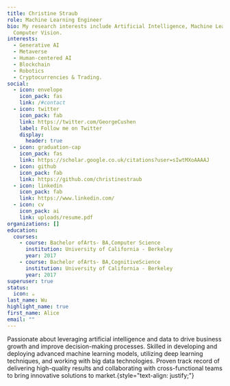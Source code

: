 ```yaml
---
title: Christine Straub
role: Machine Learning Engineer
bio: My research interests include Artificial Intelligence, Machine Learning,
  Computer Vision.
interests:
  - Generative AI
  - Metaverse
  - Human-centered AI
  - Blockchain
  - Robotics
  - Cryptocurrencies & Trading.
social:
  - icon: envelope
    icon_pack: fas
    link: /#contact
  - icon: twitter
    icon_pack: fab
    link: https://twitter.com/GeorgeCushen
    label: Follow me on Twitter
    display:
      header: true
  - icon: graduation-cap
    icon_pack: fas
    link: https://scholar.google.co.uk/citations?user=sIwtMXoAAAAJ
  - icon: github
    icon_pack: fab
    link: https://github.com/christinestraub
  - icon: linkedin
    icon_pack: fab
    link: https://www.linkedin.com/
  - icon: cv
    icon_pack: ai
    link: uploads/resume.pdf
organizations: []
education:
  courses:
    - course: Bachelor ofArts- BA,Computer Science
      institution: University of California - Berkeley
      year: 2017
    - course: Bachelor ofArts- BA,CognitiveScience
      institution: University of California - Berkeley
      year: 2017
superuser: true
status:
  icon: ☕️
last_name: Wu
highlight_name: true
first_name: Alice
email: ""
---
```

Passionate about leveraging artificial intelligence and data to
drive business growth and improve decision-making
processes. Skilled in developing and deploying advanced
machine learning models, utilizing deep learning
techniques, and working with big data technologies. Proven
track record of delivering high-quality results and
collaborating with cross-functional teams to bring innovative
solutions to market.{style="text-align: justify;"}